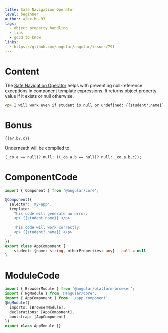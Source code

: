 ```yaml
---
title: Safe Navigation Operator
level: beginner
author: alex-bu-93
tags:
  - object property handling
  - tips
  - good to know
links:
  - https://github.com/angular/angular/issues/791
---
```


# Content
The [Safe Navigation Operator](https://angular.io/guide/template-syntax#the-safe-navigation-operator----and-null-property-paths) helps with preventing null-reference exceptions in component template expressions. It returns object property value if it exists or null otherwise.

```html
<p> I will work even if student is null or undefined: {{student?.name}} </p>
```

# Bonus
```html
{{a?.b?.c}} 
```
Underneath will be compiled to.
```html
(_co.a == null)? null: ((_co.a.b == null)? null: _co.a.b.c));
```

# ComponentCode
```typescript
import { Component } from '@angular/core';

@Component({
  selector: 'my-app',
  template: `
    This code will generate an error:
    <p> {{student.name}} </p>
    
    This code will work correctly:
    <p> {{student?.name}} </p>
  `
})
export class AppComponent {
    student: {name: string, otherProperties: any} | null = null
}
```

# ModuleCode
```typescript
import { BrowserModule } from '@angular/platform-browser';
import { NgModule } from '@angular/core';
import { AppComponent } from './app.component';
@NgModule({
  imports: [BrowserModule],
  declarations: [AppComponent],
  bootstrap: [AppComponent]
})
export class AppModule {}
```
